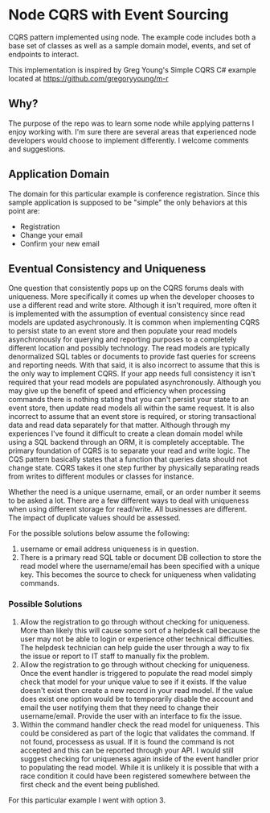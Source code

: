 Node CQRS with Event Sourcing
==============

CQRS pattern implemented using node. The example code includes both a base set of classes as well as a sample domain model, events, and set of endpoints to interact.

This implementation is inspired by Greg Young's Simple CQRS C# example
located at https://github.com/gregoryyoung/m-r


Why?
----
The purpose of the repo was to learn some node while applying patterns I enjoy working with. I'm sure there are several areas that experienced node developers would choose to implement differently. I welcome comments and suggestions.

Application Domain
------------------
The domain for this particular example is conference registration. Since this sample application is supposed to be "simple" the only behaviors at this point are:
- Registration
- Change your email
- Confirm your new email

Eventual Consistency and Uniqueness
-----------------------------------
One question that consistently pops up on the CQRS forums deals with uniqueness. More specifically it comes up when the developer chooses to use a different read and write store. Although it isn't required, more often it is implemented with the assumption of eventual consistency since read models are updated asychronously. It is common when implementing CQRS to persist state to an event store and then populate your read models asynchronously for querying and reporting purposes to a completely different location and possibly technology. The read models are typically denormalized SQL tables or documents to provide fast queries for screens and reporting needs. With that said, it is also incorrect to assume that this is the only way to implement CQRS. If your app needs full consistency it isn't required that your read models are populated asynchronously. Although you may give up the benefit of speed and efficiency when processing commands there is nothing stating that you can't persist your state to an event store, then update read models all within the same request. It is also incorrect to assume that an event store is required, or storing transactional data and read data separately for that matter. Although through my experiences I've found it difficult to create a clean domain model while using a SQL backend through an ORM, it is completely acceptable. The primary foundation of CQRS is to separate your read and write logic. The CQS pattern basically states that a function that queries data should not change state. CQRS takes it one step further by physically separating reads from writes to different modules or classes for instance.

Whether the need is a unique username, email, or an order number it seems to be asked a lot. There are a few different ways to deal with uniqueness when using different storage for read/write. All businesses are different. The impact of duplicate values should be assessed.

For the possible solutions below assume the following:

  1. username or email address uniqueness is in question.
  2. There is a primary read SQL table or document DB collection to store the read model where the username/email has been specified with a unique key. This becomes the source to check for uniqueness when validating commands.

### Possible Solutions
  1. Allow the registration to go through without checking for uniqueness. More than likely this will cause some sort of a helpdesk call because the user may not be able to login or experience other technical difficulties. The helpdesk technician can help guide the user through a way to fix the issue or report to IT staff to manually fix the problem.
  2. Allow the registration to go through without checking for uniqueness. Once the event handler is triggered to populate the read model simply check that model for your unique value to see if it exists. If the value doesn't exist then create a new record in your read model. If the value does exist one option would be to temporarily disable the account and email the user notifying them that they need to change their username/email. Provide the user with an interface to fix the issue.
  3. Within the command handler check the read model for uniqueness. This could be considered as part of the logic that validates the command. If not found, processess as usual. If it is found the command is not accepted and this can be reported through your API. I would still suggest checking for uniqueness again inside of the event handler prior to populating the read model. While it is unlikely it is possible that with a race condition it could have been registered somewhere between the first check and the event being published.

For this particular example I went with option 3.
